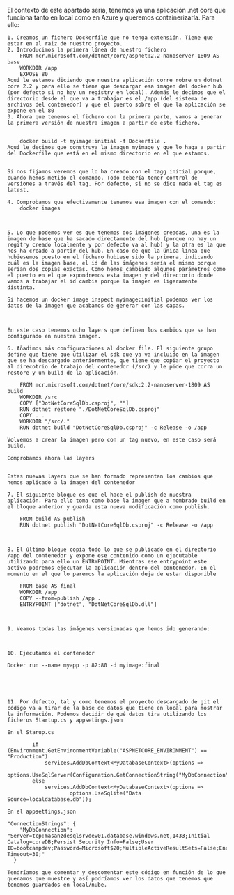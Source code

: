El contexto de este apartado sería, tenemos ya una aplicación .net core que funciona tanto en local como en Azure y queremos containerizarla. Para ello:

	1. Creamos un fichero Dockerfile que no tenga extensión. Tiene que estar en al raiz de nuestro proyecto.
	2. Introducimos la primera línea de nuestro fichero
		FROM mcr.microsoft.com/dotnet/core/aspnet:2.2-nanoserver-1809 AS base
		WORKDIR /app
		EXPOSE 80
	Aquí le estamos diciendo que nuestra aplicación corre robre un dotnet core 2.2 y para ello se tiene que descargar esa imagen del docker hub (por defecto si no hay un registry en local). Además le decimos que el directorio desde el que va a trabajar es el /app (del sistema de archivos del contenedor) y que el puerto sobre el que la aplicación se expone en el 80
	3. Ahora que tenemos el fichero con la primera parte, vamos a generar la primera versión de nuestra imagen a partir de este fichero.
	
	
		docker build -t myimage:initial -f Dockerfile .
	Aquí le decimos que construya la imagen myimage y que lo haga a partir del Dockerfile que está en el mismo directorio en el que estamos.
	
	
	Si nos fijamos veremos que lo ha creado con el tagg initial porque, cuando hemos metido el comando. Todo debería tener control de versiones a través del tag. Por defecto, si no se dice nada el tag es latest.
	
	4. Comprobamos que efectivamente tenemos esa imagen con el comando:
		docker images
		
	
	
	5. Lo que podemos ver es que tenemos dos imágenes creadas, una es la imagen de base que ha sacado directamente del hub (porque no hay un regitry creado localmente y por defecto va al hub) y la otra es la que nos ha creado a partir del hub. En caso de que la única línea que hubiesemos puesto en el fichero hubiese sido la primera, indicando cuál es la imagen base, el id de las imágenes sería el mismo porque serían dos copias exactas. Como hemos cambiado algunos parámetros como el puerto en el que expondremos esta imagen y del directorio donde vamos a trabajar el id cambia porque la imagen es ligeramente distinta. 
	
	Si hacemos un docker image inspect myimage:initial podemos ver los datos de la imagen que acabamos de generar con las capas. 
	
	

	En este caso tenemos ocho layers que definen los cambios que se han configurado en nuestra imagen.
	
	6. Añadimos más configuraciones al docker file. El siguiente grupo define que tiene que utilizar el sdk que ya va incluido en la imagen que se ha descargado anteriormente, que tiene que copiar el proyecto al direcotrio de trabajo del contenedor (/src) y le pide que corra un restore y un build de la aplicación.
	
		FROM mcr.microsoft.com/dotnet/core/sdk:2.2-nanoserver-1809 AS build
		WORKDIR /src
		COPY ["DotNetCoreSqlDb.csproj", ""]
		RUN dotnet restore "./DotNetCoreSqlDb.csproj"
		COPY . .
		WORKDIR "/src/."
		RUN dotnet build "DotNetCoreSqlDb.csproj" -c Release -o /app
		
	Volvemos a crear la imagen pero con un tag nuevo, en este caso será build.
	
	Comprobamos ahora las layers
	
	
	Estas nuevas layers que se han formado representan los cambios que hemos aplicado a la imagen del contenedor
	
	7. El siguiente bloque es que el hace el publish de nuestra aplicación. Para ello toma como base la imagen que a nombrado build en el bloque anterior y guarda esta nueva modificación como publish.
	
		FROM build AS publish
		RUN dotnet publish "DotNetCoreSqlDb.csproj" -c Release -o /app
		
		
		
	8. El último bloque copia todo lo que se publicado en el directorio /app del contenedor y expone ese contenido como un ejecutable utilizando para ello un ENTRYPOINT. Mientras ese entrypoint este activo podremos ejecutar la aplicación dentro del contenedor. En el momento en el que lo paremos la aplicación deja de estar disponible 
	
		FROM base AS final
		WORKDIR /app
		COPY --from=publish /app .
		ENTRYPOINT ["dotnet", "DotNetCoreSqlDb.dll"]
		
		

	9. Veamos todas las imágenes versionadas que hemos ido generando:
	
	
		
	10. Ejecutamos el contenedor
	
	Docker run --name myapp -p 82:80 -d myimage:final
	
	

	
	
	11. Por defecto, tal y como tenemos el proyecto descargado de git el código va a tirar de la base de datos que tiene en local para mostrar la información. Podemos decidir de qué datos tira utilizando los ficheros Startup.cs y appsetings.json

	En el Starup.cs

            if (Environment.GetEnvironmentVariable("ASPNETCORE_ENVIRONMENT") == "Production")
                services.AddDbContext<MyDatabaseContext>(options =>
                        options.UseSqlServer(Configuration.GetConnectionString("MyDbConnection")));
            else
                services.AddDbContext<MyDatabaseContext>(options =>
                        options.UseSqlite("Data Source=localdatabase.db"));

	En el appsettings.json
	
	"ConnectionStrings": {
	    "MyDbConnection": "Server=tcp:masanzdesqlsrvdev01.database.windows.net,1433;Initial Catalog=coreDB;Persist Security Info=False;User ID=bootcampdev;Password=Microsoft$20;MultipleActiveResultSets=False;Encrypt=True;TrustServerCertificate=False;Connection Timeout=30;"
	  }
	
	Tendríamos que comentar y descomentar este código en función de lo que queramos que muestre y así podríamos ver los datos que tenemos que tenemos guardados en local/nube.



		
		
		
		
		
